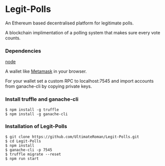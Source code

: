 # Legit-Polls
An Ethereum based decentralised platform for legitimate polls.

A blockchain implimentation of a polling system that makes sure every vote counts.

### Dependencies

[node](https://nodejs.org/en/download/)

A wallet like [Metamask](https://metamask.io/) in your browser.

For your wallet set a custom RPC to localhost:7545 and import accounts from ganache-cli by copying private keys.
### Install truffle and ganache-cli
```
$ npm install -g truffle
$ npm install -g ganache-cli
```
### Installation of Legit-Polls
```
$ git clone https://github.com/UltimateRoman/Legit-Polls.git
$ cd Legit-Polls
$ npm install
$ ganache-cli -p 7545
$ truffle migrate --reset
$ npm run start
```

